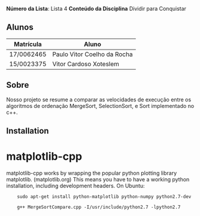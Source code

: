 **Número da Lista**: Lista 4
**Conteúdo da Disciplina** Dividir para Conquistar

## Alunos
|Matrícula | Aluno |
| -- | -- |
| 17/0062465  |  Paulo Vitor Coelho da Rocha |
| 15/0023375  |  Vitor Cardoso Xoteslem |

## Sobre 
Nosso projeto se resume a comparar as velocidades de execução entre os algoritmos de ordenação MergeSort, SelectionSort, e Sort implementado no c++.

Installation
------------
matplotlib-cpp
==============

matplotlib-cpp works by wrapping the popular python plotting library matplotlib. (matplotlib.org)
This means you have to have a working python installation, including development headers.
On Ubuntu:
```
    sudo apt-get install python-matplotlib python-numpy python2.7-dev

    g++ MergeSortCompare.cpp -I/usr/include/python2.7 -lpython2.7

```